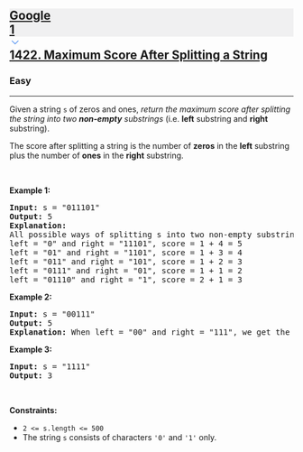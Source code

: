 <h2><a href="https://leetcode.com/problems/maximum-score-after-splitting-a-string/"><div id="big-omega-company-tags"><div id="big-omega-topbar"><div class="companyTagsContainer" style="overflow-x: scroll; flex-wrap: nowrap;"><div class="companyTagsContainer--tag" style="background-color: rgba(0, 10, 32, 0.05);"><div>Google</div><div class="companyTagsContainer--tagOccurence">1</div></div></div><div class="companyTagsContainer--chevron"><div style=""><svg version="1.1" id="icon" xmlns="http://www.w3.org/2000/svg" xmlns:xlink="http://www.w3.org/1999/xlink" x="0px" y="0px" viewBox="0 0 32 32" fill="#4087F1" xml:space="preserve" style="width: 20px;"><polygon points="16,22 6,12 7.4,10.6 16,19.2 24.6,10.6 26,12 "></polygon><rect id="_x3C_Transparent_Rectangle_x3E_" class="st0" fill="none" width="32" height="32"></rect></svg></div></div></div></div>1422. Maximum Score After Splitting a String</a></h2><h3>Easy</h3><hr><div><p>Given a&nbsp;string <code>s</code>&nbsp;of zeros and ones, <em>return the maximum score after splitting the string into two <strong>non-empty</strong> substrings</em> (i.e. <strong>left</strong> substring and <strong>right</strong> substring).</p>

<p>The score after splitting a string is the number of <strong>zeros</strong> in the <strong>left</strong> substring plus the number of <strong>ones</strong> in the <strong>right</strong> substring.</p>

<p>&nbsp;</p>
<p><strong class="example">Example 1:</strong></p>

<pre><strong>Input:</strong> s = "011101"
<strong>Output:</strong> 5 
<strong>Explanation:</strong> 
All possible ways of splitting s into two non-empty substrings are:
left = "0" and right = "11101", score = 1 + 4 = 5 
left = "01" and right = "1101", score = 1 + 3 = 4 
left = "011" and right = "101", score = 1 + 2 = 3 
left = "0111" and right = "01", score = 1 + 1 = 2 
left = "01110" and right = "1", score = 2 + 1 = 3
</pre>

<p><strong class="example">Example 2:</strong></p>

<pre><strong>Input:</strong> s = "00111"
<strong>Output:</strong> 5
<strong>Explanation:</strong> When left = "00" and right = "111", we get the maximum score = 2 + 3 = 5
</pre>

<p><strong class="example">Example 3:</strong></p>

<pre><strong>Input:</strong> s = "1111"
<strong>Output:</strong> 3
</pre>

<p>&nbsp;</p>
<p><strong>Constraints:</strong></p>

<ul>
	<li><code>2 &lt;= s.length &lt;= 500</code></li>
	<li>The string <code>s</code> consists of characters <code>'0'</code> and <code>'1'</code> only.</li>
</ul>
</div>